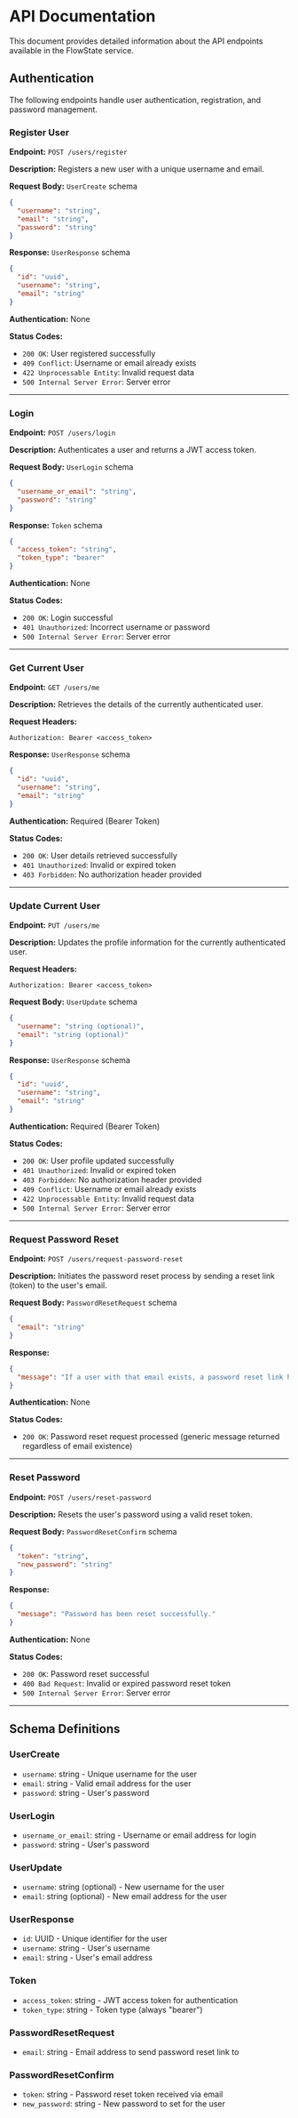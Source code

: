 # API Documentation

This document provides detailed information about the API endpoints available in the FlowState service.

## Authentication

The following endpoints handle user authentication, registration, and password management.

### Register User

**Endpoint:** `POST /users/register`

**Description:** Registers a new user with a unique username and email.

**Request Body:** `UserCreate` schema
```json
{
  "username": "string",
  "email": "string",
  "password": "string"
}
```

**Response:** `UserResponse` schema
```json
{
  "id": "uuid",
  "username": "string",
  "email": "string"
}
```

**Authentication:** None

**Status Codes:**
- `200 OK`: User registered successfully
- `409 Conflict`: Username or email already exists
- `422 Unprocessable Entity`: Invalid request data
- `500 Internal Server Error`: Server error

---

### Login

**Endpoint:** `POST /users/login`

**Description:** Authenticates a user and returns a JWT access token.

**Request Body:** `UserLogin` schema
```json
{
  "username_or_email": "string",
  "password": "string"
}
```

**Response:** `Token` schema
```json
{
  "access_token": "string",
  "token_type": "bearer"
}
```

**Authentication:** None

**Status Codes:**
- `200 OK`: Login successful
- `401 Unauthorized`: Incorrect username or password
- `500 Internal Server Error`: Server error

---

### Get Current User

**Endpoint:** `GET /users/me`

**Description:** Retrieves the details of the currently authenticated user.

**Request Headers:**
```
Authorization: Bearer <access_token>
```

**Response:** `UserResponse` schema
```json
{
  "id": "uuid",
  "username": "string",
  "email": "string"
}
```

**Authentication:** Required (Bearer Token)

**Status Codes:**
- `200 OK`: User details retrieved successfully
- `401 Unauthorized`: Invalid or expired token
- `403 Forbidden`: No authorization header provided

---

### Update Current User

**Endpoint:** `PUT /users/me`

**Description:** Updates the profile information for the currently authenticated user.

**Request Headers:**
```
Authorization: Bearer <access_token>
```

**Request Body:** `UserUpdate` schema
```json
{
  "username": "string (optional)",
  "email": "string (optional)"
}
```

**Response:** `UserResponse` schema
```json
{
  "id": "uuid",
  "username": "string",
  "email": "string"
}
```

**Authentication:** Required (Bearer Token)

**Status Codes:**
- `200 OK`: User profile updated successfully
- `401 Unauthorized`: Invalid or expired token
- `403 Forbidden`: No authorization header provided
- `409 Conflict`: Username or email already exists
- `422 Unprocessable Entity`: Invalid request data
- `500 Internal Server Error`: Server error

---

### Request Password Reset

**Endpoint:** `POST /users/request-password-reset`

**Description:** Initiates the password reset process by sending a reset link (token) to the user's email.

**Request Body:** `PasswordResetRequest` schema
```json
{
  "email": "string"
}
```

**Response:**
```json
{
  "message": "If a user with that email exists, a password reset link has been sent."
}
```

**Authentication:** None

**Status Codes:**
- `200 OK`: Password reset request processed (generic message returned regardless of email existence)

---

### Reset Password

**Endpoint:** `POST /users/reset-password`

**Description:** Resets the user's password using a valid reset token.

**Request Body:** `PasswordResetConfirm` schema
```json
{
  "token": "string",
  "new_password": "string"
}
```

**Response:**
```json
{
  "message": "Password has been reset successfully."
}
```

**Authentication:** None

**Status Codes:**
- `200 OK`: Password reset successful
- `400 Bad Request`: Invalid or expired password reset token
- `500 Internal Server Error`: Server error

---

## Schema Definitions

### UserCreate
- `username`: string - Unique username for the user
- `email`: string - Valid email address for the user
- `password`: string - User's password

### UserLogin
- `username_or_email`: string - Username or email address for login
- `password`: string - User's password

### UserUpdate
- `username`: string (optional) - New username for the user
- `email`: string (optional) - New email address for the user

### UserResponse
- `id`: UUID - Unique identifier for the user
- `username`: string - User's username
- `email`: string - User's email address

### Token
- `access_token`: string - JWT access token for authentication
- `token_type`: string - Token type (always "bearer")

### PasswordResetRequest
- `email`: string - Email address to send password reset link to

### PasswordResetConfirm
- `token`: string - Password reset token received via email
- `new_password`: string - New password to set for the user
